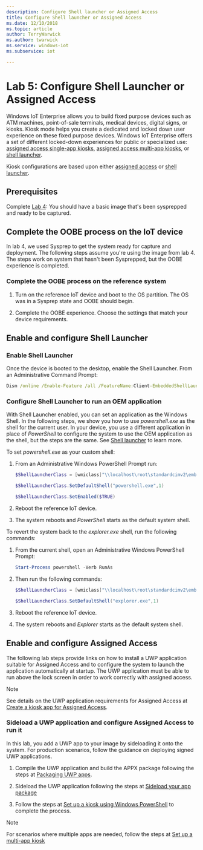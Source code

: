 ```yaml
---
description: Configure Shell launcher or Assigned Access
title: Configure Shell launcher or Assigned Access
ms.date: 12/10/2018
ms.topic: article
author: TerryWarwick
ms.author: twarwick
ms.service: windows-iot
ms.subservice: iot

---
```


# Lab 5: Configure Shell Launcher or Assigned Access

Windows IoT Enterprise allows you to build fixed purpose devices such as ATM machines, point-of-sale terminals, medical devices, digital signs, or kiosks. Kiosk mode helps you create a dedicated and locked down user experience on these fixed purpose devices. Windows IoT Enterprise offers a set of different locked-down experiences for public or specialized use: [assigned access single-app kiosks](../Customize/Single-App-Kiosk.md), [assigned access multi-app kiosks](../Customize/Multi-App-Kiosk.md), or [shell launcher](../Customize/Shell-Launcher.md).

Kiosk configurations are based upon either [assigned access](/windows/configuration/guidelines-for-assigned-access-app) or [shell launcher](../Customize/Shell-Launcher.md).

## Prerequisites

Complete [Lab 4](iot-ent-sysprep-capture-deploy.md): You should have a basic image that's been sysprepped and ready to be captured.

## Complete the OOBE process on the IoT device

In lab 4, we used Sysprep to get the system ready for capture and deployment. The following steps assume you're using the image from lab 4. The steps work on system that hasn't been Sysprepped, but the OOBE experience is completed.

### Complete the OOBE process on the reference system

1. Turn on the reference IoT device and boot to the OS partition. The OS was in a Sysprep state and OOBE should begin.

1. Complete the OOBE experience. Choose the settings that match your device requirements.  

## Enable and configure Shell Launcher

### Enable Shell Launcher

Once the device is booted to the desktop, enable the Shell Launcher. From an Administrative Command Prompt:

```cmd
Dism /online /Enable-Feature /all /FeatureName:Client-EmbeddedShellLauncher 
```

### Configure Shell Launcher to run an OEM application

With Shell Launcher enabled, you can set an application as the Windows Shell. In the following steps, we show you how to use *powershell.exe* as the shell for the current user. In your device, you use a different application in place of *PowerShell* to configure the system to use the OEM application as the shell, but the steps are the same. See [Shell launcher](../Customize/Shell-Launcher.md) to learn more.

To set *powershell.exe* as your custom shell:

1. From an Administrative Windows PowerShell Prompt run:

    ```PowerShell
    $ShellLauncherClass = [wmiclass]"\\localhost\root\standardcimv2\embedded:WESL_UserSetting"

    $ShellLauncherClass.SetDefaultShell("powershell.exe",1)

    $ShellLauncherClass.SetEnabled($TRUE)
    ```

1. Reboot the reference IoT device.
1. The system reboots and *PowerShell* starts as the default system shell.

To revert the system back to the *explorer.exe* shell, run the following commands:

1. From the current shell, open an Administrative Windows PowerShell Prompt:

    ```powershell
    Start-Process powershell -Verb RunAs
    ```

1. Then run the following commands:

    ```PowerShell
    $ShellLauncherClass = [wmiclass]"\\localhost\root\standardcimv2\embedded:WESL_UserSetting"

    $ShellLauncherClass.SetDefaultShell("explorer.exe",1)
    ```

1. Reboot the reference IoT device.
1. The system reboots and *Explorer* starts as the default system shell.

## Enable and configure Assigned Access

The following lab steps provide links on how to install a UWP application suitable for Assigned Access and to configure the system to launch the application automatically at startup. The UWP application must be able to run above the lock screen in order to work correctly with assigned access.

> [!NOTE]
> See details on the UWP application requirements for Assigned Access at [Create a kiosk app for Assigned Access](/windows-hardware/drivers/partnerapps/create-a-kiosk-app-for-assigned-access).

### Sideload a UWP application and configure Assigned Access to run it

In this lab, you add a UWP app to your image by sideloading it onto the system. For production scenarios, follow the guidance on deploying signed UWP applications.

1. Compile the UWP application and build the APPX package following the steps at [Packaging UWP apps](/windows/uwp/packaging/packaging-uwp-apps).

1. Sideload the UWP application following the steps at [Sideload your app package](/windows/uwp/packaging/packaging-uwp-apps#sideload-your-app-package)

1. Follow the steps at [Set up a kiosk using Windows PowerShell](/windows/configuration/kiosk-single-app#set-up-a-kiosk-using-windows-powershell) to complete the process.

> [!NOTE]
>For scenarios where multiple apps are needed, follow the steps at [Set up a multi-app kiosk](/windows/configuration/assigned-access/configuration-file)
